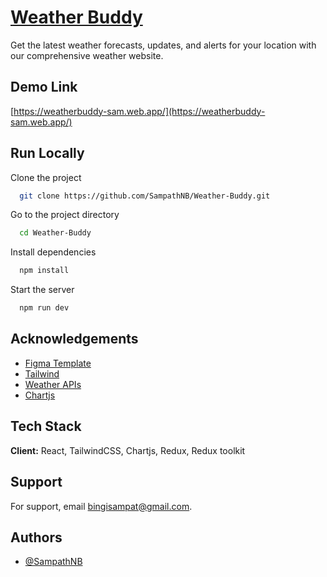 # [Weather Buddy](https://weatherbuddy-sam.web.app/)

Get the latest weather forecasts, updates, and alerts for your location with our comprehensive weather website.

## Demo Link

[https://weatherbuddy-sam.web.app/](https://weatherbuddy-sam.web.app/)

## Run Locally

Clone the project

```bash
  git clone https://github.com/SampathNB/Weather-Buddy.git
```

Go to the project directory

```bash
  cd Weather-Buddy
```

Install dependencies

```bash
  npm install
```

Start the server

```bash
  npm run dev
```

## Acknowledgements

- [Figma Template](<https://www.figma.com/design/xR9M0hABAfRy5jGttsGpG1/Weather-Web-Design-%7C-App-UI-(Community)?node-id=1-6441&t=pMiyXxunlLOaHUN0-0>)
- [Tailwind](https://tailwindcss.com/)
- [Weather APIs](https://www.weatherapi.com/)
- [Chartjs](https://www.chartjs.org/)

## Tech Stack

**Client:** React, TailwindCSS, Chartjs, Redux, Redux toolkit

## Support

For support, email bingisampat@gmail.com.

## Authors

- [@SampathNB](https://github.com/SampathNB)
